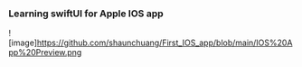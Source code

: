 ### Learning swiftUI for Apple IOS app
 ![image]https://github.com/shaunchuang/First_IOS_app/blob/main/IOS%20App%20Preview.png
